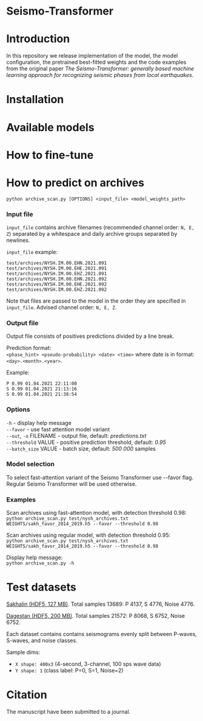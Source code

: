 # Seismo-Transformer

# Introduction

In this repository we release implementation of the model, the model configuration, the pretrained best-fitted weights and the code examples from the original paper _The Seismo-Transformer: generally based machine learning approach for recognizing seismic phases from local earthquakes_. 

# Installation

# Available models

# How to fine-tune

# How to predict on archives

`python archive_scan.py [OPTIONS] <input_file> <model_weights_path>`

### Input file
`input_file` contains archive filenames (recommended channel order: `N, E, Z`) 
separated by a whitespace and daily archive groups separated by newlines.

`input_file` example:

```
test/archives/NYSH.IM.00.EHN.2021.091 test/archives/NYSH.IM.00.EHE.2021.091 test/archives/NYSH.IM.00.EHZ.2021.091
test/archives/NYSH.IM.00.EHN.2021.092 test/archives/NYSH.IM.00.EHE.2021.092 test/archives/NYSH.IM.00.EHZ.2021.092
```

Note that files are passed to the model in the order they are specified in `input_file`. 
Advised channel order: `N, E, Z`.

### Output file
Output file consists of positives predictions divided by a line break.

Prediction format:
<br>`<phase_hint> <pseudo-probability> <date> <time>`
where date is in format: `<day>.<month>.<year>`.

Example:
```
P 0.99 01.04.2021 22:11:00
S 0.99 01.04.2021 21:13:16
S 0.99 01.04.2021 21:38:54
```

### Options
`-h` - display help message
<br>`--favor` - use fast attention model variant
<br>`--out`, `-o` FILENAME - output file, default: *predictions.txt*
<br>`--threshold` VALUE - positive prediction threshold, default: *0.95*
<br>`--batch_size` VALUE - batch size, default: *500 000* samples

### Model selection
To select fast-attention variant of the Seismo Transformer use --favor flag. 
Regular Seismo Transformer will be used otherwise.

### Examples
Scan archives using fast-attention model, with detection threshold 0.98:
<br>`python archive_scan.py test/nysh_archives.txt WEIGHTS/sakh_favor_2014_2019.h5 --favor --threshold 0.98`

Scan archives using regular model, with detection threshold 0.95:
<br>`python archive_scan.py test/nysh_archives.txt WEIGHTS/sakh_favor_2014_2019.h5 --favor --threshold 0.98`

Display help message:
<br>`python archive_scan.py -h`

# Test datasets

[Sakhalin (HDF5, 127 MB)](https://drive.google.com/file/d/1dH2JF9TQmyB6GpIB_dY1jiWAI5uqp6ED/view?usp=sharing). Total samples 13689: P 4137, S 4776, Noise 4776.

[Dagestan (HDF5, 200 MB)](https://drive.google.com/file/d/156w3I9QVnhkCo0u7wjh-c6xekE9f6B3G/view?usp=sharing). Total samples 21572: P 8068, S 6752, Noise 6752.

Each dataset contains contains seismograms evenly split between P-waves, S-waves, and noise classes. 

Sample dims:
- `X shape: 400x3` (4-second, 3-channel, 100 sps wave data)
- `Y shape: 1` (class label: P=0, S=1, Noise=2)

# Citation

The manuscript have been submitted to a journal.
